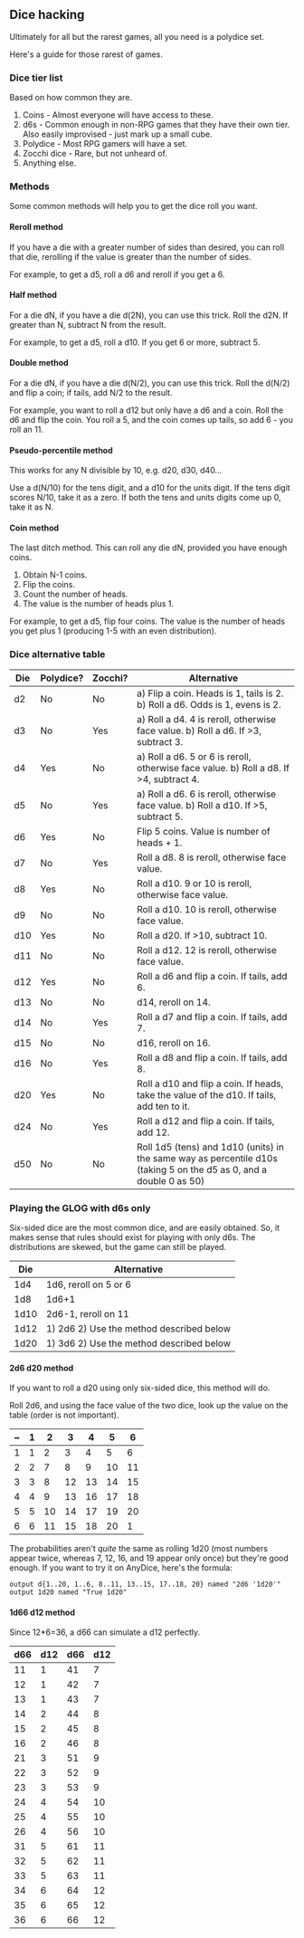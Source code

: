## Dice hacking

Ultimately for all but the rarest games, all you need is a polydice set.

Here's a guide for those rarest of games.

### Dice tier list

Based on how common they are.

1. Coins - Almost everyone will have access to these.
2. d6s - Common enough in non-RPG games that they have their own tier. Also
   easily improvised - just mark up a small cube.
3. Polydice - Most RPG gamers will have a set.
4. Zocchi dice - Rare, but not unheard of.
5. Anything else.

### Methods

Some common methods will help you to get the dice roll you want.

#### Reroll method

If you have a die with a greater number of sides than desired, you can roll that
die, rerolling if the value is greater than the number of sides.

For example, to get a d5, roll a d6 and reroll if you get a 6.

#### Half method

For a die dN, if you have a die d(2N), you can use this trick. Roll the d2N. If
greater than N, subtract N from the result.

For example, to get a d5, roll a d10. If you get 6 or more, subtract 5.

#### Double method

For a die dN, if you have a die d(N/2), you can use this trick. Roll the d(N/2)
and flip a coin; if tails, add N/2 to the result.

For example, you want to roll a d12 but only have a d6 and a coin. Roll the d6
and flip the coin. You roll a 5, and the coin comes up tails, so add 6 - you roll
an 11.

#### Pseudo-percentile method

This works for any N divisible by 10, e.g. d20, d30, d40...

Use a d(N/10) for the tens digit, and a d10 for the units digit. If the tens
digit scores N/10, take it as a zero. If both the tens and units digits come up 0,
take it as N.

#### Coin method

The last ditch method. This can roll any die dN, provided you have enough coins.

1. Obtain N-1 coins.
2. Flip the coins.
3. Count the number of heads.
4. The value is the number of heads plus 1.

For example, to get a d5, flip four coins. The value is the number of heads you
get plus 1 (producing 1-5 with an even distribution).

### Dice alternative table

Die  | Polydice? | Zocchi? | Alternative
-----|-----------|---------|------------
d2   | No        | No      | a) Flip a coin. Heads is 1, tails is 2. b) Roll a d6. Odds is 1, evens is 2.
d3   | No        | Yes     | a) Roll a d4. 4 is reroll, otherwise face value. b) Roll a d6. If >3, subtract 3.
d4   | Yes       | No      | a) Roll a d6. 5 or 6 is reroll, otherwise face value. b) Roll a d8. If >4, subtract 4.
d5   | No        | Yes     | a) Roll a d6. 6 is reroll, otherwise face value. b) Roll a d10. If >5, subtract 5.
d6   | Yes       | No      | Flip 5 coins. Value is number of heads + 1.
d7   | No        | Yes     | Roll a d8. 8 is reroll, otherwise face value.
d8   | Yes       | No      | Roll a d10. 9 or 10 is reroll, otherwise face value.
d9   | No        | No      | Roll a d10. 10 is reroll, otherwise face value.
d10  | Yes       | No      | Roll a d20. If >10, subtract 10.
d11  | No        | No      | Roll a d12. 12 is reroll, otherwise face value.
d12  | Yes       | No      | Roll a d6 and flip a coin. If tails, add 6.
d13  | No        | No      | d14, reroll on 14.
d14  | No        | Yes     | Roll a d7 and flip a coin. If tails, add 7.
d15  | No        | No      | d16, reroll on 16.
d16  | No        | Yes     | Roll a d8 and flip a coin. If tails, add 8.
d20  | Yes       | No      | Roll a d10 and flip a coin. If heads, take the value of the d10. If tails, add ten to it.
d24  | No        | Yes     | Roll a d12 and flip a coin. If tails, add 12.
d50  | No        | No      | Roll 1d5 (tens) and 1d10 (units) in the same way as percentile d10s (taking 5 on the d5 as 0, and a double 0 as 50)

### Playing the GLOG with d6s only

Six-sided dice are the most common dice, and are easily obtained. So, it makes
sense that rules should exist for playing with only d6s. The distributions are
skewed, but the game can still be played.

Die | Alternative
----|------------
1d4 | 1d6, reroll on 5 or 6
1d8 | 1d6+1
1d10| 2d6-1, reroll on 11
1d12| 1) 2d6 2) Use the method described below
1d20| 1) 3d6 2) Use the method described below

#### 2d6 d20 method

If you want to roll a d20 using only six-sided dice, this method will do.

Roll 2d6, and using the face value of the two dice, look up the value on the
table (order is not important).

 ~ | 1 |  2 |  3 |  4 |  5 |  6
---|---|----|----|----|----|----
1  | 1 |  2 |  3 |  4 |  5 |  6
2  | 2 |  7 |  8 |  9 | 10 | 11
3  | 3 |  8 | 12 | 13 | 14 | 15
4  | 4 |  9 | 13 | 16 | 17 | 18
5  | 5 | 10 | 14 | 17 | 19 | 20
6  | 6 | 11 | 15 | 18 | 20 |  1

The probabilities aren't *quite* the same as rolling 1d20 (most numbers appear
twice, whereas 7, 12, 16, and 19 appear only once) but they're good enough.
If you want to try it on AnyDice, here's the formula:

	output d{1..20, 1..6, 8..11, 13..15, 17..18, 20} named "2d6 '1d20'"
	output 1d20 named "True 1d20"

#### 1d66 d12 method

Since 12*6=36, a d66 can simulate a d12 perfectly.

d66|d12|d66|d12
---|---|---|---
11 |  1|41 | 7
12 |  1|42 | 7
13 |  1|43 | 7
14 |  2|44 | 8
15 |  2|45 | 8
16 |  2|46 | 8
21 |  3|51 | 9
22 |  3|52 | 9
23 |  3|53 | 9
24 |  4|54 | 10
25 |  4|55 | 10
26 |  4|56 | 10
31 |  5|61 | 11
32 |  5|62 | 11
33 |  5|63 | 11
34 |  6|64 | 12
35 |  6|65 | 12
36 |  6|66 | 12
